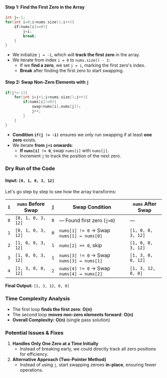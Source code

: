#### **Step 1: Find the First Zero in the Array**
```cpp
int j=-1;
for(int i=0;i<nums.size();i++){
    if(nums[i]==0){
        j=i;
        break;
    }
}
```
- We initialize `j = -1`, which will **track the first zero** in the array.
- We iterate from index `i = 0` to `nums.size() - 1`:
  - If we **find a zero**, we set `j = i`, marking the first zero's index.
  - **Break** after finding the first zero to start swapping.

#### **Step 2: Swap Non-Zero Elements with `j`**
```cpp
if(j!=-1){
    for(int i=j+1;i<nums.size();i++){
        if(nums[i]!=0){
            swap(nums[i],nums[j]);
            j++;
        }
    }
}
```
- **Condition `if(j != -1)`** ensures we only run swapping if at least **one zero** exists.
- We iterate **from `j+1` onwards**:
  - **If `nums[i] != 0`**, swap `nums[i]` with `nums[j]`.
  - Increment `j` to track the position of the next zero.

### **Dry Run of the Code**
#### **Input:** `[0, 1, 0, 3, 12]`
Let's go step by step to see how the array transforms:

| `i`  | `nums` Before Swap | `j` | Swap Condition | `nums` After Swap |
|------|--------------------|-----|---------------|------------------|
| `0`  | `[0, 1, 0, 3, 12]` | `0` | — Found first zero (`j=0`) | — |
| `1`  | `[0, 1, 0, 3, 12]` | `0` | `nums[1] != 0` → Swap `nums[1] ↔ nums[0]` | `[1, 0, 0, 3, 12]` |
| `2`  | `[1, 0, 0, 3, 12]` | `1` | `nums[2] == 0`, skip | `[1, 0, 0, 3, 12]` |
| `3`  | `[1, 0, 0, 3, 12]` | `1` | `nums[3] != 0` → Swap `nums[3] ↔ nums[1]` | `[1, 3, 0, 0, 12]` |
| `4`  | `[1, 3, 0, 0, 12]` | `2` | `nums[4] != 0` → Swap `nums[4] ↔ nums[2]` | `[1, 3, 12, 0, 0]` |

**Final Output:** `[1, 3, 12, 0, 0]`

### **Time Complexity Analysis**
- The first loop **finds the first zero**: **O(n)**
- The second loop **moves non-zero elements forward**: **O(n)**
- **Overall Complexity:** **O(n)** (single pass solution)

### **Potential Issues & Fixes**
1. **Handles Only One Zero at a Time Initially**  
   - Instead of breaking early, we could directly track all zero positions for efficiency.
2. **Alternative Approach (Two-Pointer Method)**  
   - Instead of using `j`, start swapping zeroes **in-place**, ensuring fewer operations.
